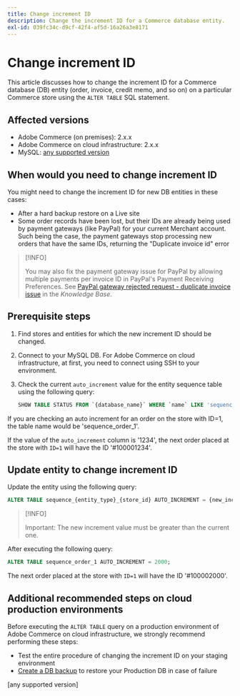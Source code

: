 ```yaml
---
title: Change increment ID
description: Change the increment ID for a Commerce database entity.
exl-id: 039fc34c-d9cf-42f4-af5d-16a26a3e8171
---
```

# Change increment ID

This article discusses how to change the increment ID for a Commerce database (DB) entity (order, invoice, credit memo, and so on) on a particular Commerce store using the `ALTER TABLE` SQL statement.

## Affected versions

- Adobe Commerce (on premises): 2.x.x
- Adobe Commerce on cloud infrastructure: 2.x.x
- MySQL: [any supported version](../../installation/prerequisites/database/mysql.md)

## When would you need to change increment ID

You might need to change the increment ID for new DB entities in these cases:

- After a hard backup restore on a Live site
- Some order records have been lost, but their IDs are already being used by payment gateways (like PayPal) for your current Merchant account. Such being the case, the payment gateways stop processing new orders that have the same IDs, returning the "Duplicate invoice id" error

>[!INFO]
>
>You may also fix the payment gateway issue for PayPal by allowing multiple payments per invoice ID in PayPal's Payment Receiving Preferences. See [PayPal gateway rejected request - duplicate invoice issue](https://support.magento.com/hc/en-us/articles/115002457473) in the _Knowledge Base_.

## Prerequisite steps

1. Find stores and entities for which the new increment ID should be changed.
1. Connect to your MySQL DB.
   For Adobe Commerce on cloud infrastructure, at first, you need to connect using SSH to your environment.
1. Check the current `auto_increment` value for the entity sequence table using the following query:

   ```sql
   SHOW TABLE STATUS FROM `{database_name}` WHERE `name` LIKE 'sequence_{entity_type}_{store_id}';
   ```

If you are checking an auto increment for an order on the store with ID=1, the table name would be 'sequence_order_1'.

If the value of the `auto_increment` column is '1234', the next order placed at the store with `ID=1` will have the ID '#100001234'.

## Update entity to change increment ID

Update the entity using the following query:

```sql
ALTER TABLE sequence_{entity_type}_{store_id} AUTO_INCREMENT = {new_increment_value};
```

>[!INFO]
>
>Important: The new increment value must be greater than the current one.

After executing the following query:

```sql
ALTER TABLE sequence_order_1 AUTO_INCREMENT = 2000;
```

The next order placed at the store with `ID=1` will have the ID '#100002000'.

## Additional recommended steps on cloud production environments

Before executing the `ALTER TABLE` query on a production environment of Adobe Commerce on cloud infrastructure, we strongly recommend performing these steps:

-  Test the entire procedure of changing the increment ID on your staging environment
-  [Create a DB backup][] to restore your Production DB in case of failure

<!-- Link Definitions -->

[PayPal gateway rejected request - duplicate invoice issue]: https://support.magento.com/hc/en-us/articles/115002457473
[Create a DB backup]: https://support.magento.com/hc/en-us/articles/360003254334
[any supported version]
